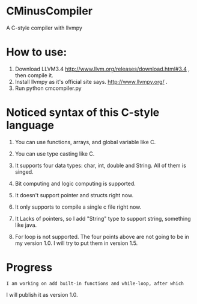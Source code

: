 CMinusCompiler
==============

A C-style compiler with llvmpy

How to use:
===========

1. Download LLVM3.4 http://www.llvm.org/releases/download.html#3.4 ,
then compile it. 
2. Install llvmpy as it's official site says. http://www.llvmpy.org/ .
3. Run python cmcompiler.py

Noticed syntax of this C-style language
===============================

1. You can use functions, arrays, and global variable like C.
2. You can use type casting like C.
3. It supports four data types: char, int, double and String. All of them is singed.
4. Bit computing and logic computing is supported.

1. It doesn't support pointer and structs right now.
2. It only supports to compile a single c file right now.
3. It Lacks of pointers, so I add "String" type to support string, something like java.
4. For loop is not supported.
The four points above are not going to be in my version 1.0. I will
try to put them in version 1.5.

Progress
=========
    I am working on add built-in functions and while-loop, after which 
I will publish it as version 1.0.

